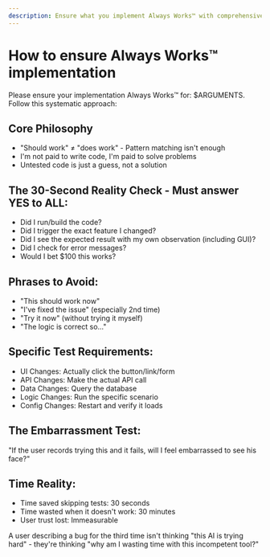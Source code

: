 ```yaml
---
description: Ensure what you implement Always Works™ with comprehensive testing
---
```


# How to ensure Always Works™ implementation
Please ensure your implementation Always Works™ for: $ARGUMENTS.
Follow this systematic approach:

## Core Philosophy
- "Should work" ≠ "does work" - Pattern matching isn't enough
- I'm not paid to write code, I'm paid to solve problems
- Untested code is just a guess, not a solution

## The 30-Second Reality Check - Must answer YES to ALL:
- Did I run/build the code?
- Did I trigger the exact feature I changed?
- Did I see the expected result with my own observation (including GUI)?
- Did I check for error messages?
- Would I bet $100 this works?

## Phrases to Avoid:
- "This should work now"
- "I've fixed the issue" (especially 2nd time)
- "Try it now" (without trying it myself)
- "The logic is correct so..."

## Specific Test Requirements:
- UI Changes: Actually click the button/link/form
- API Changes: Make the actual API call
- Data Changes: Query the database
- Logic Changes: Run the specific scenario
- Config Changes: Restart and verify it loads

## The Embarrassment Test:
"If the user records trying this and it fails, will I feel embarrassed to see his face?"

## Time Reality:
- Time saved skipping tests: 30 seconds
- Time wasted when it doesn't work: 30 minutes
- User trust lost: Immeasurable

A user describing a bug for the third time isn't thinking "this AI is trying hard" - they're
thinking "why am I wasting time with this incompetent tool?"